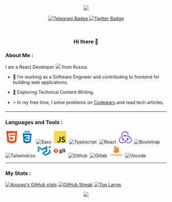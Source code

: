 <div align="center">
    <img src="https://capsule-render.vercel.app/api?type=waving&color=0:3884FF,90:0032A8&height=190&section=header&text=Aleksei%20Kharitonov&desc=frontend%20developer&animation=fadeIn&fontColor=fff&fontSize=45&fontAlign=76&fontAlignY=40&descSize=16&descAlign=82.5&descAlignY=16"/>
</div>

<p align="center"><a href="https://t.me/AlexRixten" target="_blank">
    <img src="https://img.shields.io/badge/-telegram-0088cc?style=for-the-badge&logo=telegram&logoColor=white" alt="Telegram Badge">
  </a>
  <a href="https://www.linkedin.com/in/alex-rixten/" target="_blank">
    <img src="https://img.shields.io/badge/LinkedIn-0077B5?style=for-the-badge&logo=linkedin&logoColor=white" alt="Twitter Badge">
  </a></p>

<div id="header" align="center">
<!--   <div>
    <img src="https://media.giphy.com/media/M9gbBd9nbDrOTu1Mqx/giphy.gif" width="100" alt=""/>
  </div> -->

  <img src="https://komarev.com/ghpvc/?username=AlexRixten&style=flat-square&color=blue" alt="" />

### Hi there 👋

</div>

### About Me :

I am a React Developer
<img src="https://media.giphy.com/media/WUlplcMpOCEmTGBtBW/giphy.gif" width="30" /> from
Russia.

- :telescope: I’m working as a Software Engineer and contributing to frontend for building web applications.

- :seedling: Exploring Technical Content Writing.

- :zap: In my free time, I solve problems on [Сodewars](https://www.codewars.com/users/Alex%20Rixten) and read tech articles.

---

### Languages and Tools :

<div>
  <img src="https://github.com/devicons/devicon/blob/master/icons/html5/html5-original.svg" title="HTML5" alt="HTML" width="40" height="40" />&nbsp;
  <img src="https://github.com/devicons/devicon/blob/master/icons/css3/css3-plain-wordmark.svg" title="CSS3" alt="CSS" width="40" height="40" />&nbsp;
  <img src="https://cdn.jsdelivr.net/gh/devicons/devicon/icons/sass/sass-original.svg" title="Sass" alt="Sass" width="40" height="40" />&nbsp;
  <img src="https://github.com/devicons/devicon/blob/master/icons/javascript/javascript-original.svg" title="JavaScript" alt="JavaScript" width="40" height="40" />&nbsp;
  <img src="https://cdn.jsdelivr.net/gh/devicons/devicon/icons/typescript/typescript-original.svg" title="Typescript" alt="Typescript" width="40" height="40" />&nbsp;
  <img src="https://cdn.jsdelivr.net/gh/devicons/devicon/icons/react/react-original.svg" title="React" alt="React" width="40" height="40" />&nbsp;
  <img src="https://github.com/devicons/devicon/blob/master/icons/redux/redux-original.svg" title="Redux" alt="Redux" width="40" height="40" />&nbsp;
  <img src="https://cdn.jsdelivr.net/gh/devicons/devicon/icons/bootstrap/bootstrap-original.svg" title="Bootstrap" alt="Bootstrap" width="40" height="40" />&nbsp;
  <img src="https://cdn.jsdelivr.net/gh/devicons/devicon/icons/tailwindcss/tailwindcss-plain.svg" title="Tailwindcss" alt="Tailwindcss" width="40" height="40" />&nbsp;
  <img src="https://github.com/devicons/devicon/blob/master/icons/materialui/materialui-original.svg" title="Material UI" alt="Material UI" width="40" height="40" />&nbsp;
  <img src="https://github.com/devicons/devicon/blob/master/icons/git/git-original-wordmark.svg" title="Git" alt="Git" width="40" height="40" />&nbsp;
  <img src="https://cdn.jsdelivr.net/gh/devicons/devicon/icons/github/github-original.svg" title="Github" alt="Github" width="40" height="40" />&nbsp;
  <img src="https://cdn.jsdelivr.net/gh/devicons/devicon/icons/gitlab/gitlab-original.svg" title="Gitlab" alt="Gitlab" width="40" height="40" />&nbsp;
  <img src="https://github.com/devicons/devicon/blob/master/icons/firebase/firebase-plain-wordmark.svg" title="Firebase" alt="Firebase" width="40" height="40" />&nbsp;
  <img src="https://cdn.jsdelivr.net/gh/devicons/devicon/icons/vscode/vscode-original.svg" title="Vscode" alt="Vscode" width="40" height="40" />&nbsp;
</div>

---

### My Stats :

[![Anurag's GitHub stats](https://github-readme-stats.vercel.app/api?username=AlexRixten&show_icons=true&theme=dark)](https://github.com/AlexRixten?tab=repositories)
[![GitHub Streak](http://github-readme-streak-stats.herokuapp.com?user=AlexRixten&theme=dark&hide_border=true)](https://github.com/AlexRixten?tab=repositories) 
[![Top Langs](https://github-readme-stats.vercel.app/api/top-langs/?username=AlexRixten&&layout=compact&hide_border=true&title_color=494&text_color=888&bg_color=0000)](https://github.com/AlexRixten?tab=repositories)

<div align="center">
    <img src="https://capsule-render.vercel.app/api?type=waving&color=0:3884FF,90:0032A8&height=120&section=footer&animation=fadeIn&fontColor=fff&fontSize=14&fontAlign=50&fontAlignY=80&descSize=20&descAlign=84&descAlignY=43"/>
</div>

